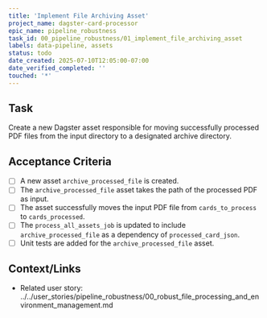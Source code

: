 ```yaml
---
title: 'Implement File Archiving Asset'
project_name: dagster-card-processor
epic_name: pipeline_robustness
task_id: 00_pipeline_robustness/01_implement_file_archiving_asset
labels: data-pipeline, assets
status: todo
date_created: 2025-07-10T12:05:00-07:00
date_verified_completed: ''
touched: '*'
---
```


## Task

Create a new Dagster asset responsible for moving successfully processed PDF files from the input directory to a designated archive directory.

## Acceptance Criteria

- [ ] A new asset `archive_processed_file` is created.
- [ ] The `archive_processed_file` asset takes the path of the processed PDF as input.
- [ ] The asset successfully moves the input PDF file from `cards_to_process` to `cards_processed`.
- [ ] The `process_all_assets_job` is updated to include `archive_processed_file` as a dependency of `processed_card_json`.
- [ ] Unit tests are added for the `archive_processed_file` asset.

## Context/Links

- Related user story: ../../user_stories/pipeline_robustness/00_robust_file_processing_and_environment_management.md
